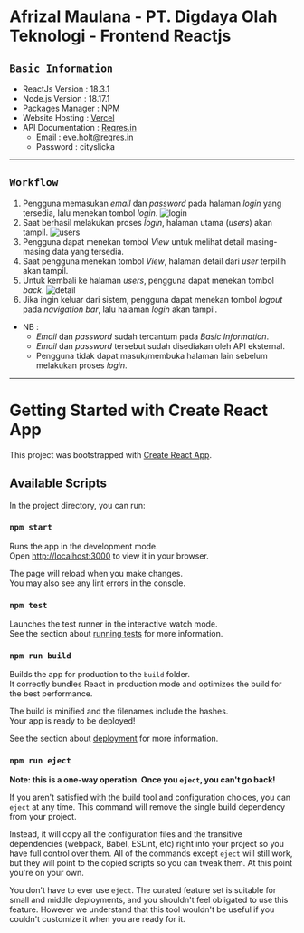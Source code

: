# Afrizal Maulana - PT. Digdaya Olah Teknologi - Frontend Reactjs

## `Basic Information`

* ReactJs Version : 18.3.1
* Node.js Version : 18.17.1
* Packages Manager : NPM
* Website Hosting : [Vercel](https://dot-fe-afrizal.vercel.app/)
* API Documentation : [Reqres.in](https://reqres.in/)
  * Email : eve.holt@reqres.in
  * Password : cityslicka

-----

## `Workflow`

1. Pengguna memasukan _email_ dan _password_ pada halaman _login_ yang tersedia, lalu menekan tombol _login_.
   ![login](https://github.com/user-attachments/assets/67fac9aa-8b70-42fd-b9c9-78f9d2c75c33)
2. Saat berhasil melakukan proses _login_, halaman utama (_users_) akan tampil.
   ![users](https://github.com/user-attachments/assets/372ac265-0972-423d-a96d-10459ef4cba7)
3. Pengguna dapat menekan tombol _View_ untuk melihat  detail masing-masing data yang tersedia.
4. Saat pengguna menekan tombol _View_, halaman detail dari _user_ terpilih akan tampil.
5. Untuk kembali ke halaman _users_, pengguna dapat menekan tombol _back_.
   ![detail](https://github.com/user-attachments/assets/af5d5103-c21c-40a1-83d4-16c927b70e32)
6. Jika ingin keluar dari sistem, pengguna dapat menekan tombol _logout_ pada _navigation bar_, lalu halaman _login_ akan tampil.

* NB :
  * _Email_ dan _password_ sudah tercantum pada _Basic Information_.
  * _Email_ dan _password_ tersebut sudah disediakan oleh API eksternal.
  * Pengguna tidak dapat masuk/membuka halaman lain sebelum melakukan proses _login_.
    
-----

# Getting Started with Create React App

This project was bootstrapped with [Create React App](https://github.com/facebook/create-react-app).

## Available Scripts

In the project directory, you can run:

### `npm start`

Runs the app in the development mode.\
Open [http://localhost:3000](http://localhost:3000) to view it in your browser.

The page will reload when you make changes.\
You may also see any lint errors in the console.

### `npm test`

Launches the test runner in the interactive watch mode.\
See the section about [running tests](https://facebook.github.io/create-react-app/docs/running-tests) for more information.

### `npm run build`

Builds the app for production to the `build` folder.\
It correctly bundles React in production mode and optimizes the build for the best performance.

The build is minified and the filenames include the hashes.\
Your app is ready to be deployed!

See the section about [deployment](https://facebook.github.io/create-react-app/docs/deployment) for more information.

### `npm run eject`

**Note: this is a one-way operation. Once you `eject`, you can't go back!**

If you aren't satisfied with the build tool and configuration choices, you can `eject` at any time. This command will remove the single build dependency from your project.

Instead, it will copy all the configuration files and the transitive dependencies (webpack, Babel, ESLint, etc) right into your project so you have full control over them. All of the commands except `eject` will still work, but they will point to the copied scripts so you can tweak them. At this point you're on your own.

You don't have to ever use `eject`. The curated feature set is suitable for small and middle deployments, and you shouldn't feel obligated to use this feature. However we understand that this tool wouldn't be useful if you couldn't customize it when you are ready for it.
